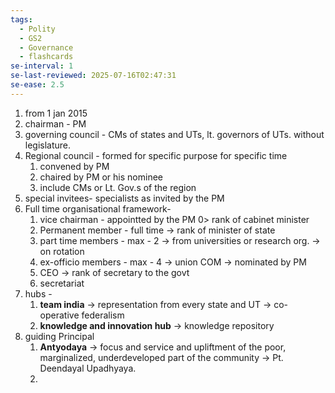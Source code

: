 ```yaml
---
tags:
  - Polity
  - GS2
  - Governance
  - flashcards
se-interval: 1
se-last-reviewed: 2025-07-16T02:47:31
se-ease: 2.5
---
```


1. from 1 jan 2015
2. chairman - PM
3. governing council - CMs of states and UTs, lt. governors of UTs. without legislature.
4. Regional council - formed for specific purpose for specific time
	1. convened by PM
	2. chaired by PM or his nominee
	3. include CMs or Lt. Gov.s of the region
5. special invitees- specialists as invited by the PM
6. Full time organisational framework- 
	1. vice chairman - appointted by the PM 0> rank of cabinet minister
	2. Permanent member  - full time -> rank of minister of state
	3. part time members - max - 2 -> from universities or research org. -> on rotation
	4. ex-officio members - max - 4 -> union COM -> nominated by PM
	5. CEO -> rank of secretary to the govt
	6. secretariat 
7. hubs - 
	1. **team india** -> representation from every state and UT -> co-operative federalism
	2. **knowledge and innovation hub** -> knowledge repository
8. guiding Principal
	1. **Antyodaya** -> focus and service and upliftment of the poor, marginalized, underdeveloped part of the community -> Pt. Deendayal Upadhyaya.
	2. 